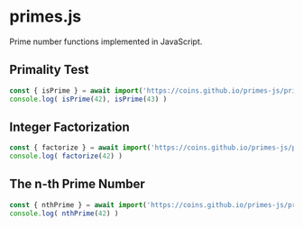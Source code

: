 # primes.js

Prime number functions implemented in JavaScript.

## Primality Test

```javascript
const { isPrime } = await import('https://coins.github.io/primes-js/primes.js')
console.log( isPrime(42), isPrime(43) )
```

## Integer Factorization

```javascript
const { factorize } = await import('https://coins.github.io/primes-js/primes.js')
console.log( factorize(42) )
```

## The n-th Prime Number

```javascript
const { nthPrime } = await import('https://coins.github.io/primes-js/primes.js')
console.log( nthPrime(42) )
```
